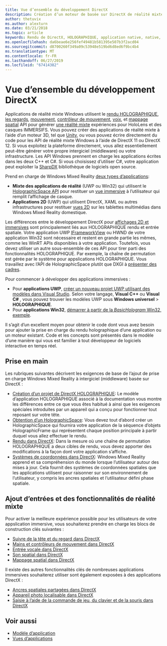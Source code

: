 ```yaml
---
title: Vue d’ensemble du développement DirectX
description: Création d’un moteur de basée sur DirectX de réalité mixte à l’aide de l’API de réalité mixte Windows directement.
author: thetuvix
ms.author: alexturn
ms.date: 03/21/2018
ms.topic: article
keywords: Rendu de DirectX, HOLOGRAPHIQUE, application native, native, WinRT, WinRT app, API de la plateforme, moteur personnalisé, intergiciel (middleware)
ms.openlocfilehash: da6beae6e256fef49481b581395e507b3f2acd04
ms.sourcegitcommit: d8700260f349a09c53948e519bd6d8ed6f9bc4b4
ms.translationtype: MT
ms.contentlocale: fr-FR
ms.lasthandoff: 06/27/2019
ms.locfileid: "67414382"
---
```

# <a name="directx-development-overview"></a>Vue d’ensemble du développement DirectX


Applications de réalité mixte Windows utilisent le [rendu HOLOGRAPHIQUE](rendering.md), [les regards](gaze.md), [mouvement](gestures.md), [contrôleur de mouvement](motion-controllers.md), [voix](voice-input.md), et [mappage spatial](spatial-mapping.md) API pour générer [une réalité mixte](mixed-reality.md) expériences pour HoloLens et des casques IMMERSIFS. Vous pouvez créer des applications de réalité mixte à l’aide d’un moteur 3D, tel que [Unity](unity-development-overview.md), ou vous pouvez écrire directement du code pour les API de réalité mixte Windows à l’aide de DirectX 11 ou DirectX 12. Si vous exploitez la plateforme directement, vous allez essentiellement peut-être générer votre propre intergiciel (middleware) ou votre infrastructure. Les API Windows prennent en charge les applications écrites dans les deux C++ et C#. Si vous choisissez d’utiliser C#, votre application peut exploiter la [SharpDX](http://sharpdx.org/) bibliothèque de logiciels open source.


Prend en charge de Windows Mixed Reality [deux types d’applications](app-views.md):
* **Mixte des applications de réalité** (UWP ou Win32) qui utilisent le [HolographicSpace API](getting-a-holographicspace.md) pour restituer un [vue immersive](app-views.md) à l’utilisateur qui remplit l’affichage de casque.
* **Applications 2D** (UWP) qui utilisent DirectX, XAML ou autres infrastructures pour restituer [vues 2D](app-views.md#2d-views) sur les tablettes multimédias dans Windows Mixed Reality domestique.


Les différences entre le développement DirectX pour [affichages 2D et immersives](app-views.md) sont principalement liés aux HOLOGRAPHIQUE rendu et entrée spatiale. Votre application UWP [IFrameworkView](https://msdn.microsoft.com/library/windows/apps/windows.applicationmodel.core.iframeworkview.aspx) ou HWND de votre application Win32 sont nécessaire et restent en grande partie les mêmes, comme les WinRT APIs disponibles à votre application. Toutefois, vous devez utiliser un autre sous-ensemble de ces API pour tirer parti des fonctionnalités HOLOGRAPHIQUE. Par exemple, la chaîne de permutation est gérée par le système pour appslications HOLOGRAPHIQUE. Vous travaillez avec l’API de HolographicSpace plutôt que DXGI à [présenter des cadres](rendering-in-directx.md).

Pour commencer à développer des applications immersives :
* Pour **applications UWP**, [créer un nouveau projet UWP utilisant des modèles dans Visual Studio](creating-a-holographic-directx-project.md). Selon votre langage, **Visual C++**  ou **Visual C#** , vous pouvez trouver les modèles UWP sous **Windows universel**  >   **HOLOGRAPHIQUE**.
* Pour **applications Win32**, [démarrer à partir de la *BasicHologram* Win32, exemple](creating-a-holographic-directx-project.md#creating-a-win32-project).

Il s’agit d’un excellent moyen pour obtenir le code dont vous avez besoin pour ajouter la prise en charge du rendu holographique d’une application ou un moteur existant. Code et les concepts sont présentés dans le modèle d’une manière qui vous est familier à tout développeur de logiciels interactive en temps réel.


## <a name="getting-started"></a>Prise en main

Les rubriques suivantes décrivent les exigences de base de l’ajout de prise en charge Windows Mixed Reality à intergiciel (middleware) basée sur DirectX :

* [Création d’un projet de DirectX HOLOGRAPHIQUE](creating-a-holographic-directx-project.md): Le modèle d’application HOLOGRAPHIQUE associé à la documentation vous montre les différences entre ce que vous êtes habitué à ainsi que les exigences spéciales introduites par un appareil qui a conçu pour fonctionner tout reposant sur votre tête.
* [Obtention d’un HolographicSpace](getting-a-holographicspace.md): Vous devez tout d’abord créer un HolographicSpace qui fournira votre application de la séquence d’objets HolographicFrame qui représentent chaque position principale à partir duquel vous allez effectuer le rendu.
* [Rendu dans DirectX](rendering-in-directx.md): Dans la mesure où une chaîne de permutation HOLOGRAPHIQUE a deux cibles de rendu, vous devez apporter des modifications à la façon dont votre application s’affiche.
* [Systèmes de coordonnées dans DirectX](coordinate-systems-in-directx.md): Windows Mixed Reality apprend et sa compréhension du monde lorsque l’utilisateur autour des mises à jour. Cela fournit des systèmes de coordonnées spatiales que les applications utilisent pour raisonner sur son environnement de l’utilisateur, y compris les ancres spatiales et l’utilisateur défini phase spatiale.

## <a name="adding-mixed-reality-capabilities-and-inputs"></a>Ajout d’entrées et des fonctionnalités de réalité mixte

Pour activer la meilleure expérience possible pour les utilisateurs de votre appslication immersive, vous souhaiterez prendre en charge les blocs de construction clés suivantes :

* [Suivre de la tête et du regard dans DirectX](gaze-in-directx.md)
* [Mains et contrôleurs de mouvement dans DirectX](hands-and-motion-controllers-in-directx.md)
* [Entrée vocale dans DirectX](voice-input-in-directx.md)
* [Son spatial dans DirectX](spatial-sound-in-directx.md)
* [Mappage spatial dans DirectX](spatial-mapping-in-directx.md)


Il existe des autres fonctionnalités clés de nombreuses applications immersives souhaiterez utiliser sont également exposées à des applications DirectX :

* [Ancres spatiales partagées dans DirectX](shared-spatial-anchors-in-directx.md)
* [Appareil photo localisable dans DirectX](locatable-camera-in-directx.md)
* [Saisie à l’aide de la commande de jeu, du clavier et de la souris dans DirectX](keyboard,-mouse,-and-controller-input-in-directx.md)

## <a name="see-also"></a>Voir aussi
* [Modèle d’application](app-model.md)
* [Vues d’applications](app-views.md)
